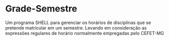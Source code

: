 # Grade-Semestre
Um programa SHELL para gerenciar os horários de disciplinas que se pretende matricular em um semestre. Levando em consideração as expressões regulares de horário normalmente empregadas pelo CEFET-MG 
